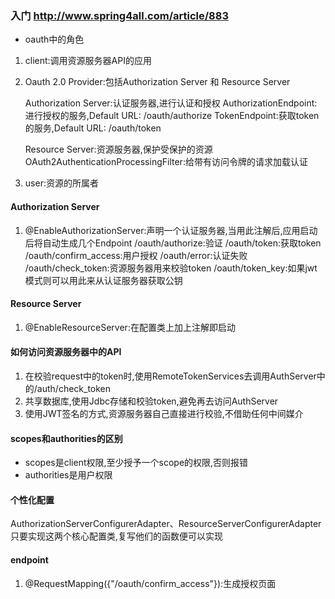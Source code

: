 ### 入门  http://www.spring4all.com/article/883
* oauth中的角色
1. client:调用资源服务器API的应用
2. Oauth 2.0 Provider:包括Authorization Server 和 Resource Server

   Authorization Server:认证服务器,进行认证和授权
        AuthorizationEndpoint:进行授权的服务,Default URL: /oauth/authorize
        TokenEndpoint:获取token的服务,Default URL: /oauth/token
        
   Resource Server:资源服务器,保护受保护的资源
        OAuth2AuthenticationProcessingFilter:给带有访问令牌的请求加载认证
        
3. user:资源的所属者



#### Authorization Server
1. @EnableAuthorizationServer:声明一个认证服务器,当用此注解后,应用启动后将自动生成几个Endpoint
    /oauth/authorize:验证
    /oauth/token:获取token
    /oauth/confirm_access:用户授权
    /oauth/error:认证失败
    /oauth/check_token:资源服务器用来校验token
    /oauth/token_key:如果jwt模式则可以用此来从认证服务器获取公钥

#### Resource Server
1. @EnableResourceServer:在配置类上加上注解即启动



#### 如何访问资源服务器中的API
1. 在校验request中的token时,使用RemoteTokenServices去调用AuthServer中的/auth/check_token
2. 共享数据库,使用Jdbc存储和校验token,避免再去访问AuthServer
3. 使用JWT签名的方式,资源服务器自己直接进行校验,不借助任何中间媒介


#### scopes和authorities的区别     
* scopes是client权限,至少授予一个scope的权限,否则报错
* authorities是用户权限

#### 个性化配置
AuthorizationServerConfigurerAdapter、ResourceServerConfigurerAdapter只要实现这两个核心配置类,复写他们的函数便可以实现


#### endpoint
1. @RequestMapping({"/oauth/confirm_access"}):生成授权页面